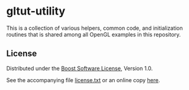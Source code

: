 # gltut-utility

This is a collection of various helpers, common code, and initialization routines that is shared among all OpenGL examples in this repository.

## License

Distributed under the [Boost Software License][BoostLicense], Version 1.0.

See the accompanying file [license.txt](https://raw.github.com/AndrejMitrovic/opengl-tutorials/master/utility/license.txt) or an online copy [here][BoostLicense].

[BoostLicense]: http://www.boost.org/LICENSE_1_0.txt

